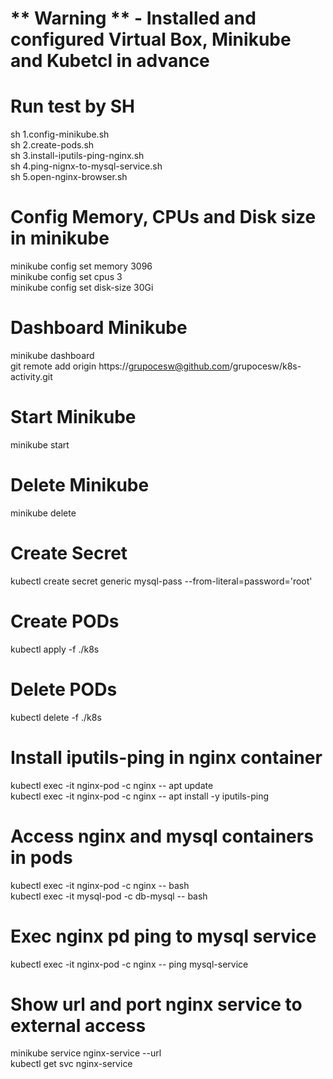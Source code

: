 # ** Warning ** - Installed and configured Virtual Box, Minikube and Kubetcl in advance

# Run test by SH
sh 1.config-minikube.sh</br>
sh 2.create-pods.sh</br>
sh 3.install-iputils-ping-nginx.sh</br>
sh 4.ping-nignx-to-mysql-service.sh</br>
sh 5.open-nginx-browser.sh

# Config Memory, CPUs and Disk size in minikube
minikube config set memory 3096</br>
minikube config set cpus 3</br>
minikube config set disk-size 30Gi

# Dashboard Minikube
minikube dashboard</br>
git remote add origin https://grupocesw@github.com/grupocesw/k8s-activity.git

# Start Minikube
minikube start

# Delete Minikube
minikube delete

# Create Secret
kubectl create secret generic mysql-pass --from-literal=password='root'

# Create PODs
kubectl apply -f ./k8s

# Delete PODs
kubectl delete -f ./k8s

# Install iputils-ping in nginx container
kubectl exec -it nginx-pod -c nginx -- apt update</br>
kubectl exec -it nginx-pod -c nginx -- apt install -y iputils-ping

# Access nginx and mysql containers in pods
kubectl exec -it nginx-pod -c nginx -- bash</br>
kubectl exec -it mysql-pod -c db-mysql -- bash

# Exec nginx pd ping to mysql service
kubectl exec -it nginx-pod -c nginx -- ping mysql-service

# Show url and port nginx service to external access
minikube service nginx-service --url</br>
kubectl get svc nginx-service